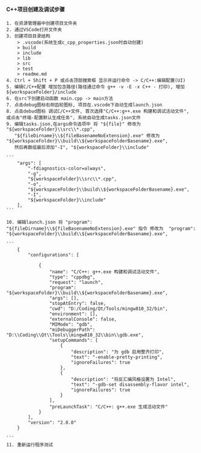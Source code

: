 #### C++项目创建及调试步骤
    1. 在资源管理器中创建项目文件夹
    2. 通过VSCode打开文件夹
    3. 创建项目目录结构
        > .vscode(系统生成c_cpp_properties.json时自动创建)
        > build
        > include
        > lib
        > src
        > test
        > readme.md
    4. Ctrl + Shift + P 或点击顶部搜索框 显示并运行命令 -> C/C++:编辑配置(UI)
    5. 编辑C/C++配置 增加包含路径(路径通过命令 g++ -v -E -x C++ - 打印), 增加 ${workspaceFolder}/include
    6. 在src下创建启动函数 main.cpp -> main方法
    7. 点击debug图标右侧齿轮图标, 项目在.vscode下自动生成launch.json
    8. 点击debud图标 调试C/C++文件, 首次选择"C/C++:g++.exe 构建和调试活动文件", 或点击"终端-配置默认生成任务", 系统自动生成tasks.json文件
    9. 编辑tasks.json,在args命令选项中 将 "${file}" 修改为 "${workspaceFolder}\\src\\*.cpp",
       "${fileDirname}\\${fileBasenameNoExtension}.exe" 修改为 "${workspaceFolder}\\build\\${workspaceFolderBasename}.exe",
       然后再数组最后添加"-I", "${workspaceFolder}\\include"

    ```
        "args": [
            "-fdiagnostics-color=always",
            "-g",
            "${workspaceFolder}\\src\\*.cpp",
            "-o",
            "${workspaceFolder}\\build\\${workspaceFolderBasename}.exe",
            "-I",
            "${workspaceFolder}\\include"
        ],
    ```
    
    10. 编辑launch.json 将 "program": "${fileDirname}\\${fileBasenameNoExtension}.exe" 指令 修改为  "program": "${workspaceFolder}\\build\\${workspaceFolderBasename}.exe",

    ```
        {
            "configurations": [

                {
                    "name": "C/C++: g++.exe 构建和调试活动文件",
                    "type": "cppdbg",
                    "request": "launch",
                    "program": "${workspaceFolder}\\build\\${workspaceFolderBasename}.exe",
                    "args": [],
                    "stopAtEntry": false,
                    "cwd": "D:/Coding/Qt/Tools/mingw810_32/bin",
                    "environment": [],
                    "externalConsole": false,
                    "MIMode": "gdb",
                    "miDebuggerPath": "D:\\Coding\\Qt\\Tools\\mingw810_32\\bin\\gdb.exe",
                    "setupCommands": [
                        {
                            "description": "为 gdb 启用整齐打印",
                            "text": "-enable-pretty-printing",
                            "ignoreFailures": true
                        },
                        {
                            "description": "将反汇编风格设置为 Intel",
                            "text": "-gdb-set disassembly-flavor intel",
                            "ignoreFailures": true
                        }
                    ],
                    "preLaunchTask": "C/C++: g++.exe 生成活动文件"
                }
            ],
            "version": "2.0.0"
        }

    ```
    11. 重新运行程序测试
